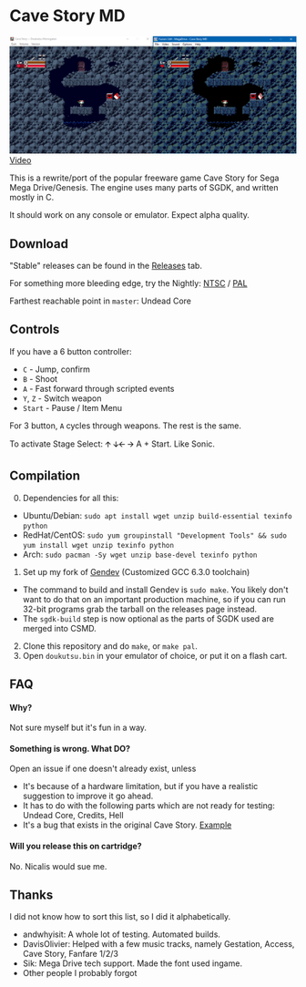 # Cave Story MD
![Comparison Shot](doc/screen01.png)
[Video](http://www.youtube.com/watch?v=aZU133ekDVk)

This is a rewrite/port of the popular freeware game Cave Story for Sega Mega Drive/Genesis.
The engine uses many parts of SGDK, and written mostly in C.

It should work on any console or emulator. Expect alpha quality.

## Download
"Stable" releases can be found in the [Releases](https://github.com/andwn/cave-story-md/releases) tab.

For something more bleeding edge, try the Nightly: [NTSC](http://www.cavestory.org/md/nightly.zip) / [PAL](http://www.cavestory.org/md/nightlypal.zip) <br/>

Farthest reachable point in `master`: Undead Core

## Controls
If you have a 6 button controller:

- `C` - Jump, confirm
- `B` - Shoot
- `A` - Fast forward through scripted events
- `Y`, `Z` - Switch weapon
- `Start` - Pause / Item Menu

For 3 button, `A` cycles through weapons. The rest is the same.

To activate Stage Select: 🡩 🡫🡨 🡪  A + Start. Like Sonic. 

## Compilation
0. Dependencies for all this:
  - Ubuntu/Debian: `sudo apt install wget unzip build-essential texinfo python`
  - RedHat/CentOS: `sudo yum groupinstall "Development Tools" && sudo yum install wget unzip texinfo python`
  - Arch: `sudo pacman -Sy wget unzip base-devel texinfo python`
1. Set up my fork of [Gendev](https://github.com/andwn/gendev.git) (Customized GCC 6.3.0 toolchain)
  - The command to build and install Gendev is `sudo make`. You likely don't want to do that on an important production machine, so if you can run 32-bit programs grab the tarball on the releases page instead.
  - The `sgdk-build` step is now optional as the parts of SGDK used are merged into CSMD.
2. Clone this repository and do `make`, or `make pal`.
3. Open `doukutsu.bin` in your emulator of choice, or put it on a flash cart.

## FAQ
#### Why?
Not sure myself but it's fun in a way.

#### Something is wrong. What DO?
Open an issue if one doesn't already exist, unless

- It's because of a hardware limitation, but if you have a realistic suggestion to improve it go ahead.
- It has to do with the following parts which are not ready for testing: Undead Core, Credits, Hell
- It's a bug that exists in the original Cave Story. [Example](https://www.youtube.com/watch?v=HFzS0bpc5kA)

#### Will you release this on cartridge?
No. Nicalis would sue me.

## Thanks
I did not know how to sort this list, so I did it alphabetically.

- andwhyisit: A whole lot of testing. Automated builds.
- DavisOlivier: Helped with a few music tracks, namely Gestation, Access, Cave Story, Fanfare 1/2/3
- Sik: Mega Drive tech support. Made the font used ingame.
- Other people I probably forgot
